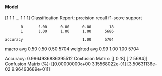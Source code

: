 #### Model
[1 1 1 ... 1 1 1]
Classification Report:
              precision    recall  f1-score   support

           0       0.00      0.00      0.00        18
           1       1.00      1.00      1.00      5686

    accuracy                           1.00      5704
   macro avg       0.50      0.50      0.50      5704
weighted avg       0.99      1.00      1.00      5704

Accuracy: 0.9964936886395512
Confusion Matrix:
[[   0   18]
 [   2 5684]]
Confusion Matrix (%):
[[0.00000000e+00 3.15568022e-01]
 [3.50631136e-02 9.96493689e+01]]
